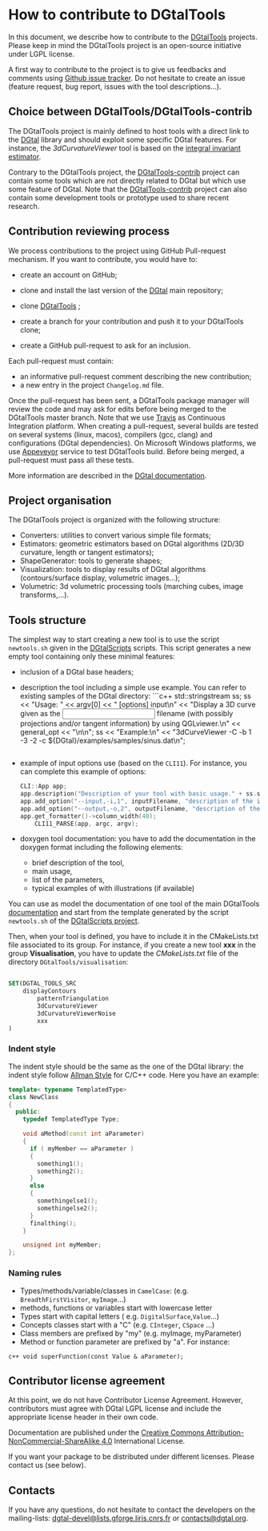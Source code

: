 # How to contribute to DGtalTools

In this document, we describe how to contribute to the
[DGtalTools](http://dgtal.org/tools) projects. Please keep in mind
the DGtalTools project is an open-source initiative under LGPL
license.

A first way to contribute to the project is to give us feedbacks and
comments using [Github issue
tracker](https://github.com/DGtal-team/DGtalTools/issues). Do not
hesitate to create an issue (feature request, bug report, issues with
the tool descriptions...).


## Choice between DGtalTools/DGtalTools-contrib

The DGtalTools project is mainly defined to host tools with a direct
link to the [DGtal](http://dgtal.org) library and should exploit some
specific DGtal features. For instance, the *3dCurvatureViewer* tool is
based on the [integral invariant
estimator](http://liris.cnrs.fr/dgtal/doc/nightly/LocalEstimatorsFromSurfel.html).

Contrary to the DGtalTools project, the
[DGtalTools-contrib](https://github.com/DGtal-team/DGtalTools-contrib)
project can contain some tools which are not directly related to DGtal
but which use some feature of DGtal. Note that the
[DGtalTools-contrib](https://github.com/DGtal-team/DGtalTools-contrib)
project can also contain some development tools or prototype used to
share recent research.




## Contribution reviewing process

We process contributions to the project using GitHub Pull-request
mechanism. If you want to contribute, you would have to:
* create an account on GitHub;
* clone and install the last version of the
  [DGtal](https://github.com/DGtal-team/DGtal) main repository;

* clone [DGtalTools](https://github.com/DGtal-team/DGtalTools) ;

* create a branch for your contribution and push it to your DGtalTools
  clone;
* create a GitHub pull-request to ask for an inclusion.


Each pull-request must contain:
* an informative pull-request comment describing the new contribution;
* a new entry in the project ```Changelog.md``` file.

Once the pull-request has been sent, a DGtalTools package manager will
review the code and may ask for edits before being merged to the DGtalTools
master branch. Note that we use [Travis](http://travis-ci.org) as
Continuous Integration platform. When creating a pull-request, several
builds are tested on several systems (linux, macos), compilers (gcc,
clang) and configurations (DGtal dependencies). On Microsoft Windows
platforms, we use [Appeveyor](http://www.appveyor.com) service to test
DGtalTools build.  Before being merged, a pull-request must pass all these
tests.

More information are described in the
[DGtal documentation](http://dgtal.org/doc/stable/moduleFAQGit.html).



## Project organisation

The DGtalTools project is organized with the following structure:

  - Converters: utilities to convert various simple file formats;
  - Estimators:  geometric estimators based on DGtal algorithms (2D/3D curvature, length or tangent estimators);
  - ShapeGenerator: tools to generate shapes;
  - Visualization: tools to display results of DGtal algorithms (contours/surface display, volumetric images...);
  - Volumetric: 3d volumetric processing tools (marching cubes, image transforms,...).



## Tools structure 

The simplest way to start creating a new tool is to use the script
```newtools.sh``` given in the
[DGtalScripts](https://github.com/DGtal-team/DGtalScripts)
scripts. This script generates a new empty tool containing only these minimal features:
  - inclusion of a DGtal base headers;
   - description the tool including a simple use example. You can refer to existing samples of the DGtal directory:
    ```c++
       std::stringstream ss; 
        ss << "Usage: " << argv[0] << " [options] input\n"
                  << "Display a 3D curve given as the <input> filename (with possibly projections and/or tangent information) by using QGLviewer.\n"
                  << general_opt << "\n\n";
         ss << "Example:\n"
             << "3dCurveViewer -C -b 1 -3 -2 -c ${DGtal}/examples/samples/sinus.dat\n";	     
     ```
 - example of input options use (based on the ```CLI11```).
     For instance, you can complete this example of options:
     ```c++
  	CLI::App app;
   	app.description("Description of your tool with basic usage." + ss.str());
 	app.add_option("--input,-i,1", inputFilename, "description of the input...");
 	app.add_option("--output,-o,2", outputFilename, "description of the output...");
 	app.get_formatter()->column_width(40);
         CLI11_PARSE(app, argc, argv);
      ```
 


  - doxygen tool documentation: you have to add the documentation in the doxygen format including the following elements:
    - brief description of the tool,
    - main usage,
    - list of the parameters,
    - typical examples of with illustrations (if available)
   
   You can use as model the documentation of one tool of the main DGtalTools [documentation](http://dgtal.org/doc/tools/nightly/) and start from the template generated by the script ```newtools.sh``` of the [DGtalScripts project](https://github.com/DGtal-team/DGtalScripts).



Then, when your tool is defined, you have to include it in the
CMakeLists.txt file associated to its group. For instance, if you
create a new tool **xxx** in the group **Visualisation**, you have to
update the *CMakeLists.txt* file of the directory ```DGtalTools/visualisation```:
```cmake

SET(DGTAL_TOOLS_SRC
	displayContours
        patternTriangulation
        3dCurvatureViewer
        3dCurvatureViewerNoise
        xxx
)
```





### Indent style
The indent style should be the same as the one of the DGtal library: the indent style follow
[Allman Style](https://en.wikipedia.org/wiki/Indent_style#Allman_style)
for C/C++ code. Here you have an example:

```c++
template< typename TemplatedType>
class NewClass
{
  public:
    typedef TemplatedType Type;

    void aMethod(const int aParameter)
    {
      if ( myMember == aParameter )
      {
        something1();
        something2();
      }
      else
      {
        somethingelse1();
        somethingelse2();
      }
      finalthing();
    }

    unsigned int myMember;
};
```


### Naming rules

* Types/methods/variable/classes in ```CamelCase```: (e.g.
```BreadthFirstVisitor```, ```myImage```...)
* methods, functions or variables start with lowercase letter
* Types start with capital letters (
  e.g. ```DigitalSurface```,```Value```...)
* Concepts classes start with a "C" (e.g. ```CInteger```, ```CSpace```
  ...)
* Class members are prefixed by "my" (e.g.  myImage, myParameter)
* Method or function parameter are prefixed by "a". For instance:

``` c++ void superFunction(const Value & aParameter); ```




## Contributor license agreement

At this point, we do not have Contributor License Agreement. However,
contributors must agree with DGtal LGPL license and include the
appropriate license header in their own code.

Documentation are published under the
[Creative Commons Attribution-NonCommercial-ShareAlike 4.0](http://creativecommons.org/licenses/by-nc-sa/4.0/)
International License.

If you want your package to be distributed under different
licenses. Please contact us (see below).

## Contacts

If you have any questions, do not hesitate to contact the developers
on the mailing-lists:
[dgtal-devel@lists.gforge.liris.cnrs.fr](mailto:dgtal-devel@lists.gforge.liris.cnrs.fr)
or [contacts@dgtal.org](mailto:contacts@dgtal.org).


